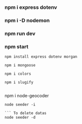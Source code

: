 ### npm i express dotenv

### npm i -D nodemon

### npm run dev

### npm start

`npm install express dotenv morgan`

`npm i mongoose`

`npm i colors`

``` 
npm i slugify


```
npm i node-geocoder


``` To add datas
node seeder -i

``` To delete datas
node seeder -d